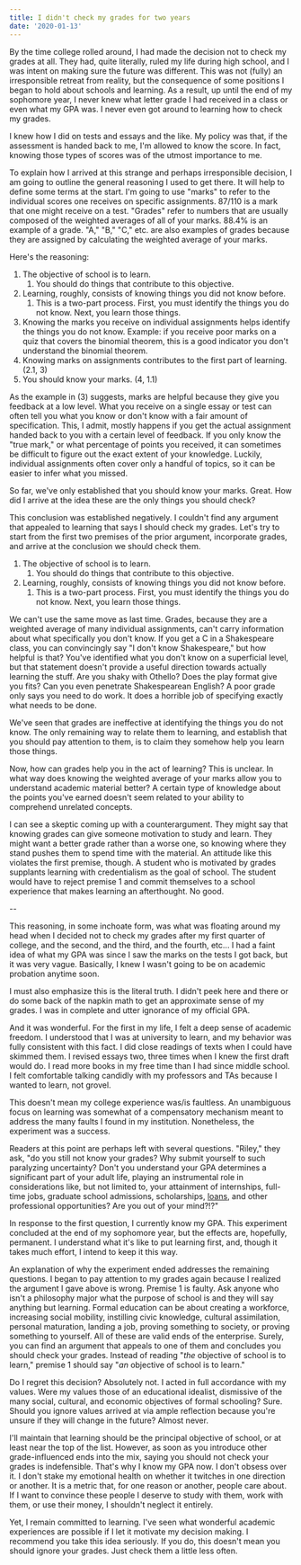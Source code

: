 ```yaml
---
title: I didn't check my grades for two years
date: '2020-01-13'
---
```


By the time college rolled around, I had made the decision not to check my grades at all. They had, quite literally, ruled my life during high school, and I was intent on making sure the future was different. This was not (fully) an irresponsible retreat from reality, but the consequence of some positions I began to hold about schools and learning. As a result, up until the end of my sophomore year, I never knew what letter grade I had received in a class or even what my GPA was. I never even got around to learning how to check my grades.

I knew how I did on tests and essays and the like. My policy was that, if the assessment is handed back to me, I'm allowed to know the score. In fact, knowing those types of scores was of the utmost importance to me.

To explain how I arrived at this strange and perhaps irresponsible decision, I am going to outline the general reasoning I used to get there. It will help to define some terms at the start. I'm going to use "marks" to refer to the individual scores one receives on specific assignments. 87/110 is a mark that one might receive on a test. "Grades" refer to numbers that are usually composed of the weighted averages of all of your marks. 88.4% is an example of a grade. "A," "B," "C," etc. are also examples of grades because they are assigned by calculating the weighted average of your marks.

Here's the reasoning:

1. The objective of school is to learn.
   1. You should do things that contribute to this objective.
2. Learning, roughly, consists of knowing things you did not know before.
   1. This is a two-part process. First, you must identify the things you do not know. Next, you learn those things.
3. Knowing the marks you receive on individual assignments helps identify the things you do not know. Example: if you receive poor marks on a quiz that covers the binomial theorem, this is a good indicator you don't understand the binomial theorem.
4. Knowing marks on assignments contributes to the first part of learning. (2.1, 3)
5. You should know your marks. (4, 1.1)

As the example in (3) suggests, marks are helpful because they give you feedback at a low level. What you receive on a single essay or test can often tell you what you know or don't know with a fair amount of specification. This, I admit, mostly happens if you get the actual assignment handed back to you with a certain level of feedback. If you only know the "true mark," or what percentage of points you received, it can sometimes be difficult to figure out the exact extent of your knowledge. Luckily, individual assignments often cover only a handful of topics, so it can be easier to infer what you missed.

So far, we've only established that you should know your marks. Great. How did I arrive at the idea these are the only things you should check?

This conclusion was established negatively. I couldn't find any argument that appealed to learning that says I should check my grades. Let's try to start from the first two premises of the prior argument, incorporate grades, and arrive at the conclusion we should check them.

1. The objective of school is to learn.
   1. You should do things that contribute to this objective.
2. Learning, roughly, consists of knowing things you did not know before.
   1. This is a two-part process. First, you must identify the things you do not know. Next, you learn those things.

We can't use the same move as last time. Grades, because they are a weighted average of many individual assignments, can't carry information about what specifically you don't know. If you get a C in a Shakespeare class, you can convincingly say "I don't know Shakespeare," but how helpful is that? You've identified what you don't know on a superficial level, but that statement doesn't provide a useful direction towards actually learning the stuff. Are you shaky with Othello? Does the play format give you fits? Can you even penetrate Shakespearean English? A poor grade only says you need to do work. It does a horrible job of specifying exactly what needs to be done.

We've seen that grades are ineffective at identifying the things you do not know. The only remaining way to relate them to learning, and establish that you should pay attention to them, is to claim they somehow help you learn those things.

Now, how can grades help you in the act of learning? This is unclear. In what way does knowing the weighted average of your marks allow you to understand academic material better? A certain type of knowledge about the points you've earned doesn't seem related to your ability to comprehend unrelated concepts.

I can see a skeptic coming up with a counterargument. They might say that knowing grades can give someone motivation to study and learn. They might want a better grade rather than a worse one, so knowing where they stand pushes them to spend time with the material. An attitude like this violates the first premise, though. A student who is motivated by grades supplants learning with credentialism as the goal of school. The student would have to reject premise 1 and commit themselves to a school experience that makes learning an afterthought. No good.

--

This reasoning, in some inchoate form, was what was floating around my head when I decided not to check my grades after my first quarter of college, and the second, and the third, and the fourth, etc... I had a faint idea of what my GPA was since I saw the marks on the tests I got back, but it was very vague. Basically, I knew I wasn't going to be on academic probation anytime soon.

I must also emphasize this is the literal truth. I didn't peek here and there or do some back of the napkin math to get an approximate sense of my grades. I was in complete and utter ignorance of my official GPA.

And it was wonderful. For the first in my life, I felt a deep sense of academic freedom. I understood that I was at university to learn, and my behavior was fully consistent with this fact. I did close readings of texts when I could have skimmed them. I revised essays two, three times when I knew the first draft would do. I read more books in my free time than I had since middle school. I felt comfortable talking candidly with my professors and TAs because I wanted to learn, not grovel.

This doesn't mean my college experience was/is faultless. An unambiguous focus on learning was somewhat of a compensatory mechanism meant to address the many faults I found in my institution. Nonetheless, the experiment was a success.

Readers at this point are perhaps left with several questions. "Riley," they ask, "do you still not know your grades? Why submit yourself to such paralyzing uncertainty? Don't you understand your GPA determines a significant part of your adult life, playing an instrumental role in considerations like, but not limited to, your attainment of internships, full-time jobs, graduate school admissions, scholarships, [loans](https://www.collegeraptor.com/paying-for-college/articles/student-loans/can-gpa-affect-my-ability-to-get-a-student-loan/), and other professional opportunities? Are you out of your mind?!?"

In response to the first question, I currently know my GPA. This experiment concluded at the end of my sophomore year, but the effects are, hopefully, permanent. I understand what it's like to put learning first, and, though it takes much effort, I intend to keep it this way.

An explanation of why the experiment ended addresses the remaining questions. I began to pay attention to my grades again because I realized the argument I gave above is wrong. Premise 1 is faulty. Ask anyone who isn't a philosophy major what the purpose of school is and they will say anything but learning. Formal education can be about creating a workforce, increasing social mobility, instilling civic knowledge, cultural assimilation, personal maturation, landing a job, proving something to society, or proving something to yourself. All of these are valid ends of the enterprise. Surely, you can find an argument that appeals to one of them and concludes you should check your grades. Instead of reading "*the* objective of school is to learn," premise 1 should say "*an* objective of school is to learn."

Do I regret this decision? Absolutely not. I acted in full accordance with my values. Were my values those of an educational idealist, dismissive of the many social, cultural, and economic objectives of formal schooling? Sure. Should you ignore values arrived at via ample reflection because you're unsure if they will change in the future? Almost never.

I'll maintain that learning should be the principal objective of school, or at least near the top of the list. However, as soon as you introduce other grade-influenced ends into the mix, saying you should not check your grades is indefensible. That's why I know my GPA now. I don't obsess over it. I don't stake my emotional health on whether it twitches in one direction or another. It is a metric that, for one reason or another, people care about. If I want to convince these people I deserve to study with them, work with them, or use their money, I shouldn't neglect it entirely.

Yet, I remain committed to learning. I've seen what wonderful academic experiences are possible if I let it motivate my decision making. I recommend you take this idea seriously. If you do, this doesn't mean you should ignore your grades. Just check them a little less often.
